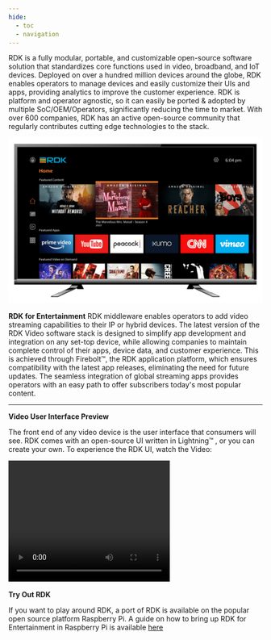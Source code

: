 ```yaml
---
hide:
  - toc
  - navigation
---
```

RDK is a fully modular, portable, and customizable open-source software solution that standardizes core functions used in video, broadband, and IoT devices. Deployed on over a hundred million devices around the globe, RDK enables operators to manage devices and easily customize their UIs and apps, providing analytics to improve the customer experience. RDK is platform and operator agnostic, so it can easily be ported & adopted by multiple SoC/OEM/Operators, significantly reducing the time to market. With over 600 companies, RDK has an active open-source community that regularly contributes cutting edge technologies to the stack.

![rdk_ux_home.png](../images/rdk_ux_home.png)


**RDK for Entertainment**
RDK middleware enables operators to add video streaming capabilities to their IP or hybrid devices. The latest version of the RDK Video software stack is designed to simplify app development and integration on any set-top device, while allowing companies to maintain complete control of their apps, device data, and customer experience. This is achieved through Firebolt™, the RDK application platform, which ensures compatibility with the latest app releases, eliminating the need for future updates. The seamless integration of global streaming apps provides operators with an easy path to offer subscribers today's most popular content.  


------------------------------------------------------------------------

**Video User Interface Preview**

The front end of any video device is the user interface that consumers will see. RDK comes with an open-source UI written in Lightning™ 
, or you can create your own. To experience the RDK UI, watch the Video:  

<video width="320" height="240" controls>
  <source src="../images/rdk-ui.mp4" type="video/mp4">
</video>


**Try Out RDK**

If you want to play around RDK, a port of RDK is available on the popular open source platform Raspberry Pi. A guide on how to bring up RDK for Entertainment in Raspberry Pi is available [here](../../entertainment/docs/tryout_rdkv.md)
